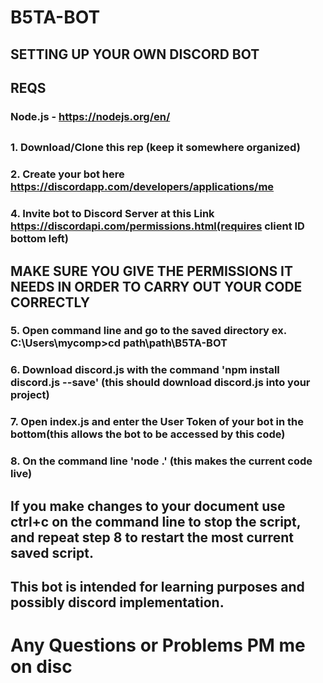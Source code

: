 # B5TA-BOT #

## SETTING UP YOUR OWN DISCORD BOT ##
## REQS 
### Node.js - https://nodejs.org/en/
##

### 1. Download/Clone this rep (keep it somewhere organized)
### 2. Create your bot here https://discordapp.com/developers/applications/me 
### 4. Invite bot to Discord Server at this Link https://discordapi.com/permissions.html(requires client ID bottom left)
## MAKE SURE YOU GIVE THE PERMISSIONS IT NEEDS IN ORDER TO CARRY OUT YOUR CODE CORRECTLY ##
### 5. Open command line and go to the saved directory ex. C:\Users\mycomp>cd path\path\B5TA-BOT ###
### 6. Download discord.js with the command 'npm install discord.js --save' (this should download discord.js into your project)
### 7. Open index.js and enter the User Token of your bot in the bottom(this allows the bot to be accessed by this code)
### 8. On the command line  'node .' (this makes the current code live)

## If you make changes to your document use ctrl+c on the command line to stop the script, and repeat step 8 to restart the most current saved script. ##


## This bot is intended for learning purposes and possibly discord implementation. ##
# Any Questions or Problems PM me on disc #

